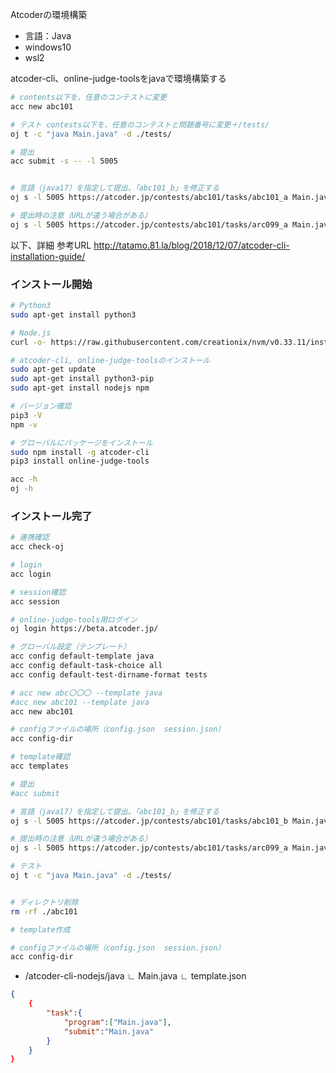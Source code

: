 Atcoderの環境構築
- 言語：Java
- windows10
- wsl2

atcoder-cli、online-judge-toolsをjavaで環境構築する
```bash
# contents以下を、任意のコンテストに変更
acc new abc101

# テスト contests以下を、任意のコンテストと問題番号に変更＋/tests/
oj t -c "java Main.java" -d ./tests/  

# 提出
acc submit -s -- -l 5005


# 言語（java17）を指定して提出。「abc101_b」を修正する
oj s -l 5005 https://atcoder.jp/contests/abc101/tasks/abc101_a Main.java

# 提出時の注意（URLが違う場合がある）
oj s -l 5005 https://atcoder.jp/contests/abc101/tasks/arc099_a Main.java
```

以下、詳細
参考URL
http://tatamo.81.la/blog/2018/12/07/atcoder-cli-installation-guide/

### インストール開始
```bash
# Python3
sudo apt-get install python3

# Node.js
curl -o- https://raw.githubusercontent.com/creationix/nvm/v0.33.11/install.sh | bash

# atcoder-cli, online-judge-toolsのインストール
sudo apt-get update
sudo apt-get install python3-pip
sudo apt-get install nodejs npm

# バージョン確認
pip3 -V
npm -v

# グローバルにパッケージをインストール
sudo npm install -g atcoder-cli
pip3 install online-judge-tools

acc -h
oj -h
```
### インストール完了


```bash
# 連携確認
acc check-oj

# login
acc login

# session確認
acc session

# online-judge-tools用ログイン
oj login https://beta.atcoder.jp/

# グローバル設定（テンプレート）
acc config default-template java
acc config default-task-choice all
acc config default-test-dirname-format tests

# acc new abc〇〇〇 --template java
#acc new abc101 --template java
acc new abc101

# configファイルの場所（config.json  session.json）
acc config-dir

# template確認
acc templates

# 提出
#acc submit

# 言語（java17）を指定して提出。「abc101_b」を修正する
oj s -l 5005 https://atcoder.jp/contests/abc101/tasks/abc101_b Main.java

# 提出時の注意（URLが違う場合がある）
oj s -l 5005 https://atcoder.jp/contests/abc101/tasks/arc099_a Main.java

# テスト
oj t -c "java Main.java" -d ./tests/  


# ディレクトリ削除
rm -rf ./abc101
```

```bash
# template作成

# configファイルの場所（config.json  session.json）
acc config-dir
```
- /atcoder-cli-nodejs/java
    ∟ Main.java
    ∟ template.json

```json
{
    {
        "task":{
            "program":["Main.java"],
            "submit":"Main.java"
        }
    }
}


```